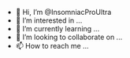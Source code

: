 - 👋 Hi, I’m @InsomniacProUltra
- 👀 I’m interested in ...
- 🌱 I’m currently learning ...
- 💞️ I’m looking to collaborate on ...
- 📫 How to reach me ...

<!---
InsomniacProUltra/InsomniacProUltra is a ✨ special ✨ repository because its `README.md` (this file) appears on your GitHub profile.
You can click the Preview link to take a look at your changes.
--->
